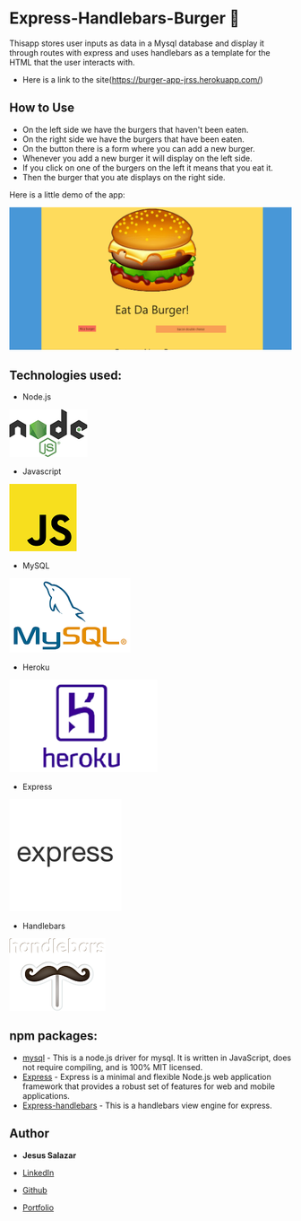 # Express-Handlebars-Burger 🍔

Thisapp stores user inputs as data in a Mysql database and display it through routes with express and uses handlebars as a template for the HTML that the user interacts with.

* Here is a link to the site(https://burger-app-jrss.herokuapp.com/)<br>

## How to Use

* On the left side we have the burgers that haven't been eaten.
* On the right side we have the burgers that have been eaten.
* On the button there is a form where you can add a new burger.
* Whenever you add a new burger it will display on the left side.
* If you click on one of the burgers on the left it means that you eat it.
* Then the burger that you ate displays on the right side.

Here is a little demo of the app:

![](burger.gif)

## Technologies used:

* Node.js <br>

![Node Logo](node.png) <br>

* Javascript <br>

![Javascript Logo](javascript.png) <br>

* MySQL <br>

![MySQL Logo](mysql.png) <br>

* Heroku <br>

![Heroku Logo](heroku-logo.png) <br>

* Express <br>

![Express Logo](express.png) <br>

* Handlebars <br>

![Handlebars](handlebars_logo.png) <br>

## npm packages: 
* [mysql](https://www.npmjs.com/package/mysql) - This is a node.js driver for mysql. It is written in JavaScript, does not require compiling, and is 100% MIT licensed.
* [Express](https://www.npmjs.com/package/express) - Express is a minimal and flexible Node.js web application framework that provides a robust set of features for web and mobile applications.
* [Express-handlebars](https://www.npmjs.com/package/express-handlebars) - This is a handlebars view engine for express.

## Author
* **Jesus Salazar** 

* [LinkedIn](https://www.linkedin.com/in/jesus-salazar-484837173/)
* [Github](https://github.com/jslzr27)
* [Portfolio](https://jslzr27.github.io/Responsive-Portfolio/)